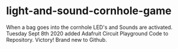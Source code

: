 # light-and-sound-cornhole-game
When a bag goes into the cornhole LED's and Sounds are activated.
Tuesday Sept 8th 2020 added Adafruit Circuit Playground Code to Repository.  Victory!  Brand new to Github.
